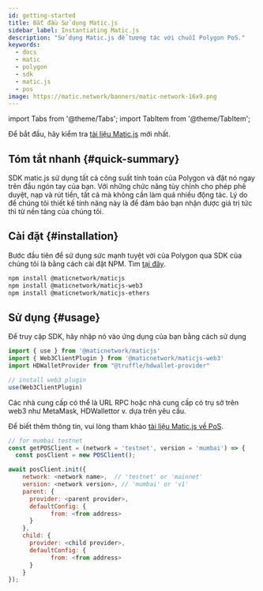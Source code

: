 ```yaml
---
id: getting-started
title: Bắt đầu Sử dụng Matic.js
sidebar_label: Instantiating Matic.js
description: "Sử dụng Matic.js để tương tác với chuỗi Polygon PoS."
keywords:
  - docs
  - matic
  - polygon
  - sdk
  - matic.js
  - pos
image: https://matic.network/banners/matic-network-16x9.png
---
```


import Tabs from '@theme/Tabs';
import TabItem from '@theme/TabItem';

Để bắt đầu, hãy kiểm tra [tài liệu Matic.js](/docs/develop/ethereum-polygon/matic-js/get-started) mới nhất.

## Tóm tắt nhanh {#quick-summary}

SDK matic.js sử dụng tất cả công suất tính toán của Polygon và đặt nó ngay trên đầu ngón tay của bạn. Với những chức năng tùy chỉnh cho phép phê duyệt, nạp và rút tiền, tất cả mà không cần làm quá nhiều động tác. Lý do để chúng tôi thiết kế tính năng này là để đảm bảo bạn nhận được giá trị tức thì từ nền tảng của chúng tôi.

## Cài đặt {#installation}
Bước đầu tiên để sử dụng sức mạnh tuyệt vời của Polygon qua SDK của chúng tôi là bằng cách cài đặt NPM. Tìm [tại đây](https://www.npmjs.com/package/@maticnetwork/maticjs).

```bash
npm install @maticnetwork/maticjs
npm install @maticnetwork/maticjs-web3
npm install @maticnetwork/maticjs-ethers
```

## Sử dụng {#usage}
Để truy cập SDK, hãy nhập nó vào ứng dụng của bạn bằng cách sử dụng
```js
import { use } from '@maticnetwork/maticjs'
import { Web3ClientPlugin } from '@maticnetwork/maticjs-web3'
import HDWalletProvider from "@truffle/hdwallet-provider"

// install web3 plugin
use(Web3ClientPlugin)
```

Các nhà cung cấp có thể là URL RPC hoặc nhà cung cấp có trụ sở trên web3 như MetaMask, HDWallettor v. dựa trên yêu cầu.

Để biết thêm thông tin, vui lòng tham khảo [tài liệu Matic.js về PoS](https://maticnetwork.github.io/matic.js/docs/pos/).

```js
// for mumbai testnet
const getPOSClient = (network = 'testnet', version = 'mumbai') => {
  const posClient = new POSClient();

await posClient.init({
    network: <network name>,  // 'testnet' or 'mainnet'
    version: <network version>, // 'mumbai' or 'v1'
    parent: {
      provider: <parent provider>,
      defaultConfig: {
            from: <from address>
      }
    },
    child: {
      provider: <child provider>,
      defaultConfig: {
            from: <from address>
      }
    }
});
```
